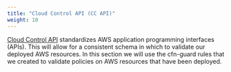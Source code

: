 ```yaml
---
title: "Cloud Control API (CC API)"
weight: 10
---
```


[Cloud Control API](https://docs.aws.amazon.com/cloudcontrolapi/latest/userguide/what-is-cloudcontrolapi.html) standardizes AWS application programming interfaces (APIs). This will allow for a consistent schema in which to validate our deployed AWS resources. In this section we will use the cfn-guard rules that we created to validate policies on AWS resources that have been deployed.